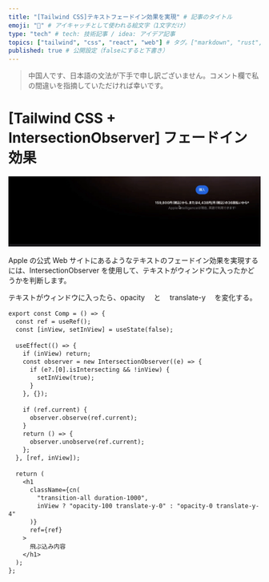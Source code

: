 ```yaml
---
title: "[Tailwind CSS]テキストフェードイン効果を実現" # 記事のタイトル
emoji: "🍎" # アイキャッチとして使われる絵文字（1文字だけ）
type: "tech" # tech: 技術記事 / idea: アイデア記事
topics: ["tailwind", "css", "react", "web"] # タグ。["markdown", "rust", "aws"]のように指定する
published: true # 公開設定（falseにすると下書き）
---
```


> 中国人です、日本語の文法が下手で申し訳ございません。コメント欄で私の間違いを指摘していただければ幸いです。

# [Tailwind CSS + IntersectionObserver] フェードイン 効果

![](/images/1.gif)

Apple の公式 Web サイトにあるようなテキストのフェードイン効果を実現するには、IntersectionObserver を使用して、テキストがウィンドウに入ったかどうかを判断します。

テキストがウィンドウに入ったら、opacity 　と　 translate-y 　を変化する。

```tsx
export const Comp = () => {
  const ref = useRef();
  const [inView, setInView] = useState(false);

  useEffect(() => {
    if (inView) return;
    const observer = new IntersectionObserver((e) => {
      if (e?.[0].isIntersecting && !inView) {
        setInView(true);
      }
    }, {});

    if (ref.current) {
      observer.observe(ref.current);
    }
    return () => {
      observer.unobserve(ref.current);
    };
  }, [ref, inView]);

  return (
    <h1
      className={cn(
        "transition-all duration-1000",
        inView ? "opacity-100 translate-y-0" : "opacity-0 translate-y-4"
      )}
      ref={ref}
    >
      飛ぶ込み内容
    </h1>
  );
};
```
